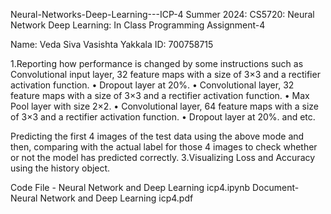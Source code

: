 Neural-Networks-Deep-Learning---ICP-4 Summer 2024: CS5720: Neural Network Deep Learning: In Class Programming Assignment-4

Name: Veda Siva Vasishta Yakkala ID: 700758715

1.Reporting how performance is changed by some instructions such as Convolutional input layer, 32 feature maps with a size of 3×3 and a rectifier activation function. • Dropout layer at 20%. • Convolutional layer, 32 feature maps with a size of 3×3 and a rectifier activation function. • Max Pool layer with size 2×2. • Convolutional layer, 64 feature maps with a size of 3×3 and a rectifier activation function. • Dropout layer at 20%. and etc.

Predicting the first 4 images of the test data using the above mode and then, comparing with the actual label for those 4 images to check whether or not the model has predicted correctly.
3.Visualizing Loss and Accuracy using the history object.

Code File - Neural Network and Deep Learning icp4.ipynb Document- Neural Network and Deep Learning icp4.pdf
